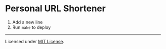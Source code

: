 # Personal URL Shortener

1. Add a new line
2. Run `make` to deploy

---
Licensed under [MIT License](LICENSE.md).
